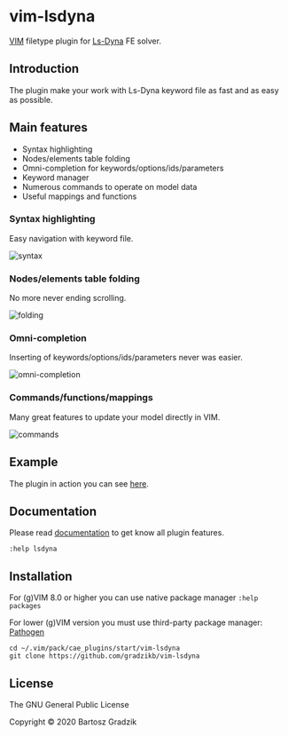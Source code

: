 # vim-lsdyna
[VIM](http://www.vim.org/) filetype plugin for [Ls-Dyna](http://www.lstc.com) FE solver.

## Introduction

The plugin make your work with Ls-Dyna keyword file as fast and as easy as possible.

## Main features
- Syntax highlighting
- Nodes/elements table folding
- Omni-completion for keywords/options/ids/parameters
- Keyword manager
- Numerous commands to operate on model data
- Useful mappings and functions

### Syntax highlighting
Easy navigation with keyword file.

![syntax](https://raw.github.com/wiki/gradzikb/vim-lsdyna/gifs/syntax.gif)

### Nodes/elements table folding
No more never ending scrolling.

![folding](https://raw.github.com/wiki/gradzikb/vim-lsdyna/gifs/folding.gif)

### Omni-completion
Inserting of keywords/options/ids/parameters never was easier.

![omni-completion](https://raw.github.com/wiki/gradzikb/vim-lsdyna/gifs/omni-completion.gif)

### Commands/functions/mappings
Many great features to update your model directly in VIM.

![commands](https://raw.github.com/wiki/gradzikb/vim-lsdyna/gifs/commands.gif)

## Example

The plugin in action you can see [here](https://www.youtube.com/watch?v=MY9qV8jrkDk&spfreload=10).

## Documentation

Please read [documentation](https://github.com/gradzikb/vim-lsdyna/blob/master/doc/lsdyna.txt) to get know all plugin features.

`:help lsdyna`

## Installation

For (g)VIM 8.0 or higher you can use native package manager
`:help packages`

For lower (g)VIM version you must use third-party package manager:
[Pathogen](https://github.com/tpope/vim-pathogen)

```
cd ~/.vim/pack/cae_plugins/start/vim-lsdyna
git clone https://github.com/gradzikb/vim-lsdyna
```

## License

The GNU General Public License

Copyright &copy; 2020 Bartosz Gradzik
